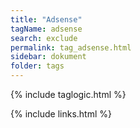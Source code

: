 ```yaml
---
title: "Adsense"
tagName: adsense
search: exclude
permalink: tag_adsense.html
sidebar: dokument
folder: tags
---
```

{% include taglogic.html %}

{% include links.html %}
